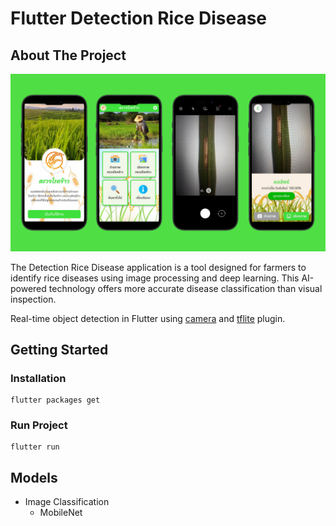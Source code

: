 # Flutter Detection Rice Disease

## About The Project
![](preview.png) 

The Detection Rice Disease application is a tool designed for farmers to identify rice diseases using image processing and deep learning. This AI-powered technology offers more accurate disease classification than visual inspection.

Real-time object detection in Flutter using [camera](https://pub.dartlang.org/packages/camera) and [tflite](https://pub.dartlang.org/packages/tflite) plugin. 

## Getting Started

### Installation

```
flutter packages get
```

### Run Project

```
flutter run
```

## Models

- Image Classification
  - MobileNet



